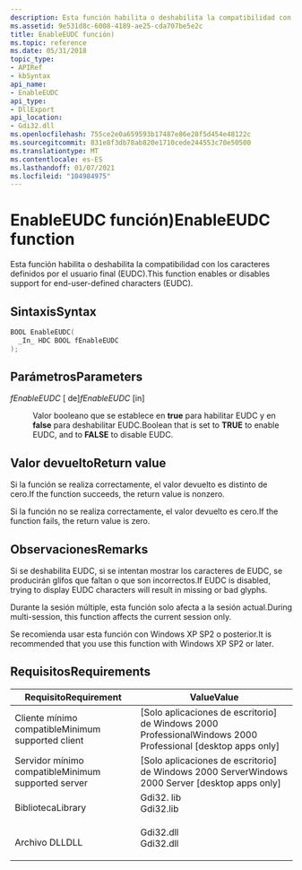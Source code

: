 ```yaml
---
description: Esta función habilita o deshabilita la compatibilidad con los caracteres definidos por el usuario final (EUDC).
ms.assetid: 9e531d8c-6008-4189-ae25-cda707be5e2c
title: EnableEUDC función)
ms.topic: reference
ms.date: 05/31/2018
topic_type:
- APIRef
- kbSyntax
api_name:
- EnableEUDC
api_type:
- DllExport
api_location:
- Gdi32.dll
ms.openlocfilehash: 755ce2e0a659593b17487e86e28f5d454e48122c
ms.sourcegitcommit: 831e8f3db78ab820e1710cede244553c70e50500
ms.translationtype: MT
ms.contentlocale: es-ES
ms.lasthandoff: 01/07/2021
ms.locfileid: "104984975"
---
```

# <a name="enableeudc-function"></a><span data-ttu-id="ee20c-103">EnableEUDC función)</span><span class="sxs-lookup"><span data-stu-id="ee20c-103">EnableEUDC function</span></span>

<span data-ttu-id="ee20c-104">Esta función habilita o deshabilita la compatibilidad con los caracteres definidos por el usuario final (EUDC).</span><span class="sxs-lookup"><span data-stu-id="ee20c-104">This function enables or disables support for end-user-defined characters (EUDC).</span></span>

## <a name="syntax"></a><span data-ttu-id="ee20c-105">Sintaxis</span><span class="sxs-lookup"><span data-stu-id="ee20c-105">Syntax</span></span>


```C++
BOOL EnableEUDC(
  _In_ HDC BOOL fEnableEUDC
);
```



## <a name="parameters"></a><span data-ttu-id="ee20c-106">Parámetros</span><span class="sxs-lookup"><span data-stu-id="ee20c-106">Parameters</span></span>

<dl> <dt>

<span data-ttu-id="ee20c-107">*fEnableEUDC* \[ de\]</span><span class="sxs-lookup"><span data-stu-id="ee20c-107">*fEnableEUDC* \[in\]</span></span>
</dt> <dd>

<span data-ttu-id="ee20c-108">Valor booleano que se establece en **true** para habilitar EUDC y en **false** para deshabilitar EUDC.</span><span class="sxs-lookup"><span data-stu-id="ee20c-108">Boolean that is set to **TRUE** to enable EUDC, and to **FALSE** to disable EUDC.</span></span>

</dd> </dl>

## <a name="return-value"></a><span data-ttu-id="ee20c-109">Valor devuelto</span><span class="sxs-lookup"><span data-stu-id="ee20c-109">Return value</span></span>

<span data-ttu-id="ee20c-110">Si la función se realiza correctamente, el valor devuelto es distinto de cero.</span><span class="sxs-lookup"><span data-stu-id="ee20c-110">If the function succeeds, the return value is nonzero.</span></span>

<span data-ttu-id="ee20c-111">Si la función no se realiza correctamente, el valor devuelto es cero.</span><span class="sxs-lookup"><span data-stu-id="ee20c-111">If the function fails, the return value is zero.</span></span>

## <a name="remarks"></a><span data-ttu-id="ee20c-112">Observaciones</span><span class="sxs-lookup"><span data-stu-id="ee20c-112">Remarks</span></span>

<span data-ttu-id="ee20c-113">Si se deshabilita EUDC, si se intentan mostrar los caracteres de EUDC, se producirán glifos que faltan o que son incorrectos.</span><span class="sxs-lookup"><span data-stu-id="ee20c-113">If EUDC is disabled, trying to display EUDC characters will result in missing or bad glyphs.</span></span>

<span data-ttu-id="ee20c-114">Durante la sesión múltiple, esta función solo afecta a la sesión actual.</span><span class="sxs-lookup"><span data-stu-id="ee20c-114">During multi-session, this function affects the current session only.</span></span>

<span data-ttu-id="ee20c-115">Se recomienda usar esta función con Windows XP SP2 o posterior.</span><span class="sxs-lookup"><span data-stu-id="ee20c-115">It is recommended that you use this function with Windows XP SP2 or later.</span></span>

## <a name="requirements"></a><span data-ttu-id="ee20c-116">Requisitos</span><span class="sxs-lookup"><span data-stu-id="ee20c-116">Requirements</span></span>



| <span data-ttu-id="ee20c-117">Requisito</span><span class="sxs-lookup"><span data-stu-id="ee20c-117">Requirement</span></span> | <span data-ttu-id="ee20c-118">Value</span><span class="sxs-lookup"><span data-stu-id="ee20c-118">Value</span></span> |
|-------------------------------------|--------------------------------------------------------------------------------------|
| <span data-ttu-id="ee20c-119">Cliente mínimo compatible</span><span class="sxs-lookup"><span data-stu-id="ee20c-119">Minimum supported client</span></span><br/> | <span data-ttu-id="ee20c-120">\[Solo aplicaciones de escritorio\] de Windows 2000 Professional</span><span class="sxs-lookup"><span data-stu-id="ee20c-120">Windows 2000 Professional \[desktop apps only\]</span></span><br/>                           |
| <span data-ttu-id="ee20c-121">Servidor mínimo compatible</span><span class="sxs-lookup"><span data-stu-id="ee20c-121">Minimum supported server</span></span><br/> | <span data-ttu-id="ee20c-122">\[Solo aplicaciones de escritorio\] de Windows 2000 Server</span><span class="sxs-lookup"><span data-stu-id="ee20c-122">Windows 2000 Server \[desktop apps only\]</span></span><br/>                                 |
| <span data-ttu-id="ee20c-123">Biblioteca</span><span class="sxs-lookup"><span data-stu-id="ee20c-123">Library</span></span><br/>                  | <dl> <span data-ttu-id="ee20c-124"><dt>Gdi32. lib</dt></span><span class="sxs-lookup"><span data-stu-id="ee20c-124"><dt>Gdi32.lib</dt></span></span> </dl> |
| <span data-ttu-id="ee20c-125">Archivo DLL</span><span class="sxs-lookup"><span data-stu-id="ee20c-125">DLL</span></span><br/>                      | <dl> <span data-ttu-id="ee20c-126"><dt>Gdi32.dll</dt></span><span class="sxs-lookup"><span data-stu-id="ee20c-126"><dt>Gdi32.dll</dt></span></span> </dl> |



 

 




